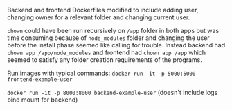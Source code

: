 Backend and frontend Dockerfiles modified to include adding user, changing owner for a relevant folder and changing current user.

`chown` could have been run recursively on `/app` folder in both apps but was time consuming because of `node_modules` folder and changing the user before the install phase seemed like calling for trouble. Instead backend had `chown app /app/node_modules` and frontend had `chown app /app` which seemed to satisfy any folder creation requirements of the programs.

Run images with typical commands: 
`docker run -it -p 5000:5000 frontend-example-user`

`docker run -it -p 8000:8000 backend-example-user` (doesn't include logs bind mount for backend)

